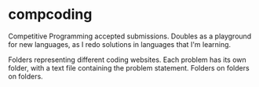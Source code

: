 # compcoding
Competitive Programming accepted submissions. Doubles as a playground for new languages, as I redo solutions in languages that I'm learning.

Folders representing different coding websites. Each problem has its own folder, with a text file containing the problem statement. Folders on folders on folders. 
